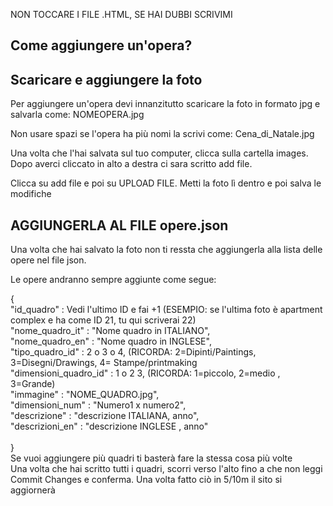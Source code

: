 NON TOCCARE I FILE .HTML, SE HAI DUBBI SCRIVIMI
## Come aggiungere un'opera?
## Scaricare e aggiungere la foto
Per aggiungere un'opera devi innanzitutto scaricare la foto in formato jpg e salvarla come: NOMEOPERA.jpg 

Non usare spazi se l'opera ha più nomi la scrivi come: Cena_di_Natale.jpg

Una volta che l'hai salvata sul tuo computer, clicca sulla cartella images. Dopo averci cliccato in alto a destra ci sara scritto add file.

Clicca su add file e poi su UPLOAD FILE. Metti la foto lì dentro e poi salva le modifiche

## AGGIUNGERLA AL FILE opere.json

Una volta che hai salvato la foto non ti ressta che aggiungerla alla lista delle opere nel file json.

Le opere andranno sempre aggiunte come segue:

{<br>
		"id_quadro" : Vedi l'ultimo ID e fai +1 (ESEMPIO: se l'ultima foto è apartment complex e ha come ID 21,  tu qui scriverai 22) <br>
		"nome_quadro_it" : "Nome quadro in ITALIANO",<br>
		"nome_quadro_en" : "Nome quadro in INGLESE",<br>
		"tipo_quadro_id" : 2 o 3 o 4, (RICORDA: 2=Dipinti/Paintings, 3=Disegni/Drawings, 4= Stampe/printmaking<br>
		"dimensioni_quadro_id" : 1 o 2 3, (RICORDA: 1=piccolo, 2=medio , 3=Grande)<br>
		"immagine" : "NOME_QUADRO.jpg",<br>
		"dimensioni_num" : "Numero1 x numero2",<br>
		"descrizione" : "descrizione ITALIANA, anno",<br>
		"descrizioni_en" : "descrizione INGLESE , anno"<br>
	<br>}<br>
 Se vuoi aggiungere più quadri ti basterà fare la stessa cosa più volte<br>
 Una volta che hai scritto tutti i quadri, scorri verso l'alto fino a che non leggi Commit Changes e conferma. Una volta fatto ciò in 5/10m il sito si aggiornerà

